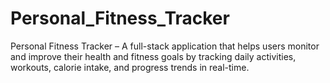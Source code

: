 # Personal_Fitness_Tracker
Personal Fitness Tracker – A full-stack application that helps users monitor and improve their health and fitness goals by tracking daily activities, workouts, calorie intake, and progress trends in real-time. 
